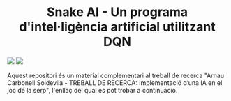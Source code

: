 <h1 align="center">Snake AI - Un programa d'intel·ligència artificial utilitzant DQN</h1>
<p align="left">
<img src="https://img.shields.io/badge/STATUS-EN%20DESENVOLUPAMENT-green">
<img src="https://img.shields.io/github/stars/Atex8/Snake-DNQ---Implementaci-d-una-IA-en-el-joc-de-la-serp?style=social">
</p>
<body>
  <p>
  </p>
  Aquest repositori és un material complementari al treball de recerca "Arnau Carbonell Soldevila - TREBALL DE RECERCA: Implementació d’una IA en el joc de la serp", l'enllaç del qual es pot trobar a continuació.
</body>
